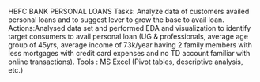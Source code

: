 HBFC BANK PERSONAL LOANS
Tasks: Analyze data of customers availed personal loans and to suggest lever to grow the base to avail loan.
Actions:Analysed data set and performed EDA and visualization to identify target consumers to avail personal loan (UG & professionals, average age group of 45yrs, average income of 73k/year having 2 family members with less mortgages with credit card expenses and no TD account familiar with online transactions).
Tools : MS Excel (Pivot tables, descriptive analysis, etc.)
